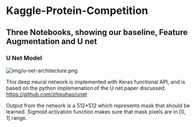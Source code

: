 # Kaggle-Protein-Competition

## Three Notebooks, showing our baseline, Feature Augmentation and U net


### U Net Model

![img/u-net-architecture.png](img/u-net-architecture.png)

This deep neural network is implemented with Keras functional API, and is based on the python implemenation of the U net paper discussed. 
https://github.com/zhixuhao/unet

Output from the network is a 512*512 which represents mask that should be learned. Sigmoid activation function
makes sure that mask pixels are in \[0, 1\] range.
